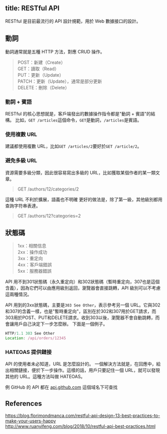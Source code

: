 title: RESTful API
---

RESTful 是目前最流行的 API 設計規範，用於 Web 數據接口的設計。

## 動詞

動詞通常就是五種 HTTP 方法，對應 CRUD 操作。

>POST：新建（Create）  
GET：讀取（Read）  
PUT：更新（Update）   
PATCH：更新（Update），通常是部分更新      
DELETE：刪除（Delete）

### 動詞 + 賓語

RESTful 的核心思想就是，客戶端發出的數據操作指令都是"動詞 + 賓語"的結構。
比如，`GET /articles`這個命令，`GET`是動詞，`/articles`是賓語。

### 使用複數 URL

建議都使用複數 URL，比如`GET /articles/2`要好於`GET /article/2`。 

### 避免多級 URL

資源需要多級分類，因此很容易寫出多級的 URL，比如獲取某個作者的某一類文章。
> GET /authors/12/categories/2

這種 URL 不利於擴展，語義也不明確
更好的做法是，除了第一級，其他級別都用查詢字符串表達。
> GET /authors/12?categories=2

## 狀態碼

>1xx：相關信息  
2xx：操作成功  
3xx：重定向  
4xx：客戶端錯誤  
5xx：服務器錯誤  

API 用不到301狀態碼（永久重定向）和302狀態碼（暫時重定向，307也是這個含義），因為它們可以由應用級別返回，瀏覽器會直接跳轉，API 級別可以不考慮這兩種情況。

API 用到的3xx狀態碼，主要是`303 See Other`，表示參考另一個 URL。它與302和307的含義一樣，也是"暫時重定向"，區別在於302和307用於GET請求，而303用於POST、PUT和DELETE請求。收到303以後，瀏覽器不會自動跳轉，而會讓用戶自己決定下一步怎麼辦。
下面是一個例子。  

```js
HTTP/1.1 303 See Other
Location: /api/orders/12345
```

### HATEOAS 提供鏈接

API 的使用者未必知道，URL 是怎麼設計的。
一個解決方法就是，在回應中，給出相關鏈接，便於下一步操作。這樣的話，用戶只要記住一個 URL，就可以發現其他的 URL。這種方法叫做 HATEOAS。

例 GitHub 的 API 都在 [api.github.com](https://api.github.com/) 這個域名下可查找

## References

https://blog.florimondmanca.com/restful-api-design-13-best-practices-to-make-your-users-happy  
http://www.ruanyifeng.com/blog/2018/10/restful-api-best-practices.html